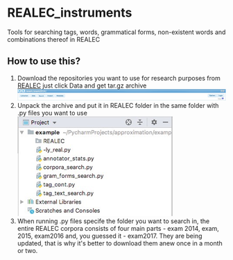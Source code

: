 # REALEC_instruments
Tools for searching tags, words, grammatical forms, non-existent words and combinations thereof in REALEC 
## How to use this?
1) Download the repositories you want to use for research purposes from [REALEC](http://realec.org)  just click Data and get tar.gz archive
![alt text](https://github.com/eoershova/misc_files/blob/master/realdownl.jpeg "REALEC download")
2) Unpack the archive and put it in REALEC folder in the same folder with .py files you want to use
![alt text](https://github.com/eoershova/misc_files/blob/master/folder.jpg "REALEC folder")
3) When running .py files specife the folder you want to search in, the entire REALEC corpora consists of four main parts - exam 2014, exam, 2015, exam2016 and, you guessed it - exam2017. They are being updated, that is why it's better to download them anew once in a month or two.

